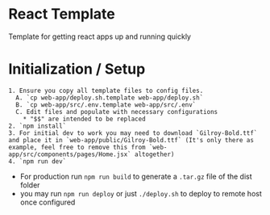 # React Template

Template for getting react apps up and running quickly

# Initialization / Setup

```
1. Ensure you copy all template files to config files.
  A. `cp web-app/deploy.sh.template web-app/deploy.sh`
  B. `cp web-app/src/.env.template web-app/src/.env`
  C. Edit files and populate with necessary configurations
    * "$$" are intended to be replaced
2. `npm install`
3. For initial dev to work you may need to download `Gilroy-Bold.ttf` and place it in `web-app/public/Gilroy-Bold.ttf` (It's only there as example, feel free to remove this from `web-app/src/components/pages/Home.jsx` altogether)
4. `npm run dev`
```

* For production run `npm run build` to generate a `.tar.gz` file of the dist folder  
* you may run `npm run deploy` or just `./deploy.sh` to deploy to remote host once configured  